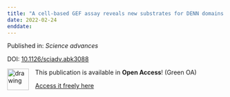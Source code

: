 ```yaml
---
title: "A cell-based GEF assay reveals new substrates for DENN domains and a role for DENND2B in primary ciliogenesis."
date: 2022-02-24
enddate:
---
```


Published in: *Science advances*

DOI: [10.1126/sciadv.abk3088](https://doi.org/10.1126/sciadv.abk3088)

<img src="https://upload.wikimedia.org/wikipedia/commons/thumb/9/90/Open_Access_logo_PLoS_white_green.svg/576px-Open_Access_logo_PLoS_white_green.svg.png" alt="drawing" width="50" align="left"/> &nbsp;&nbsp;&nbsp;This publication is available in **Open Access**! (Green OA)

&nbsp;&nbsp;&nbsp;<a href="https://www.ncbi.nlm.nih.gov/pmc/articles/PMC8865772" download>Access it freely here</a>

